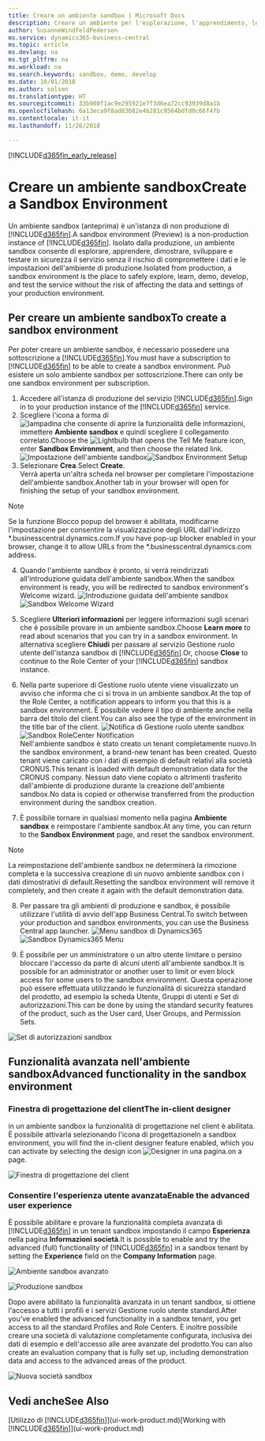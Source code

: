 ```yaml
---
title: Creare un ambiente sandbox | Microsoft Docs
description: Creare un ambiente per l'esplorazione, l'apprendimento, le dimostrazioni, lo sviluppo e i test.
author: SusanneWindfeldPedersen
ms.service: dynamics365-business-central
ms.topic: article
ms.devlang: na
ms.tgt_pltfrm: na
ms.workload: na
ms.search.keywords: sandbox, demo, develop
ms.date: 10/01/2018
ms.author: solsen
ms.translationtype: HT
ms.sourcegitcommit: 33b900f1ac9e295921e7f3d6ea72cc93939d8a1b
ms.openlocfilehash: 6a13eca9f8ad83b82e4b281c9564bdfd0c66f4fb
ms.contentlocale: it-it
ms.lasthandoff: 11/26/2018

---
```

[!INCLUDE[d365fin_early_release](includes/d365fin_early_release.md.md)]

# <a name="create-a-sandbox-environment"></a><span data-ttu-id="b107c-103">Creare un ambiente sandbox</span><span class="sxs-lookup"><span data-stu-id="b107c-103">Create a Sandbox Environment</span></span>
<span data-ttu-id="b107c-104">Un ambiente sandbox (anteprima) è un'istanza di non produzione di [!INCLUDE[d365fin](includes/d365fin_md.md)].</span><span class="sxs-lookup"><span data-stu-id="b107c-104">A sandbox environment (Preview) is a non-production instance of [!INCLUDE[d365fin](includes/d365fin_md.md)].</span></span> <span data-ttu-id="b107c-105">Isolato dalla produzione, un ambiente sandbox consente di esplorare, apprendere, dimostrare, sviluppare e testare in sicurezza il servizio senza il rischio di compromettere i dati e le impostazioni dell'ambiente di produzione.</span><span class="sxs-lookup"><span data-stu-id="b107c-105">Isolated from production, a sandbox environment is the place to safely explore, learn, demo, develop, and test the service without the risk of affecting the data and settings of your production environment.</span></span>

## <a name="to-create-a-sandbox-environment"></a><span data-ttu-id="b107c-106">Per creare un ambiente sandbox</span><span class="sxs-lookup"><span data-stu-id="b107c-106">To create a sandbox environment</span></span>
<span data-ttu-id="b107c-107">Per poter creare un ambiente sandbox, è necessario possedere una sottoscrizione a [!INCLUDE[d365fin](includes/d365fin_md.md)].</span><span class="sxs-lookup"><span data-stu-id="b107c-107">You must have a subscription to [!INCLUDE[d365fin](includes/d365fin_md.md)] to be able to create a sandbox environment.</span></span> <span data-ttu-id="b107c-108">Può esistere un solo ambiente sandbox per sottoscrizione.</span><span class="sxs-lookup"><span data-stu-id="b107c-108">There can only be one sandbox environment per subscription.</span></span>

1. <span data-ttu-id="b107c-109">Accedere all'istanza di produzione del servizio [!INCLUDE[d365fin](includes/d365fin_md.md)].</span><span class="sxs-lookup"><span data-stu-id="b107c-109">Sign in to your production instance of the [!INCLUDE[d365fin](includes/d365fin_md.md)] service.</span></span>
2. <span data-ttu-id="b107c-110">Scegliere l'icona a forma di ![lampadina che consente di aprire la funzionalità delle informazioni](media/ui-search/search_small.png "Informazioni sull'operazione che si desidera eseguire"), immettere **Ambiente sandbox** e quindi scegliere il collegamento correlato.</span><span class="sxs-lookup"><span data-stu-id="b107c-110">Choose the ![Lightbulb that opens the Tell Me feature](media/ui-search/search_small.png "Tell me what you want to do") icon, enter **Sandbox Environment**, and then choose the related link.</span></span>
<span data-ttu-id="b107c-111">![Impostazione dell'ambiente sandbox](./media/across-sandbox/sandbox-environment-setup.png)</span><span class="sxs-lookup"><span data-stu-id="b107c-111">![Sandbox Environment Setup](./media/across-sandbox/sandbox-environment-setup.png)</span></span>
3. <span data-ttu-id="b107c-112">Selezionare **Crea**.</span><span class="sxs-lookup"><span data-stu-id="b107c-112">Select **Create**.</span></span>  
  <span data-ttu-id="b107c-113">Verrà aperta un'altra scheda nel browser per completare l'impostazione dell'ambiente sandbox.</span><span class="sxs-lookup"><span data-stu-id="b107c-113">Another tab in your browser will open for finishing the setup of your sandbox environment.</span></span>
> [!NOTE]  
>  <span data-ttu-id="b107c-114">Se la funzione Blocco popup del browser è abilitata, modificarne l'impostazione per consentire la visualizzazione degli URL dall'indirizzo \*.businesscentral.dynamics.com.</span><span class="sxs-lookup"><span data-stu-id="b107c-114">If you have pop-up blocker enabled in your browser, change it to allow URLs from the \*.businesscentral.dynamics.com address.</span></span>   

4. <span data-ttu-id="b107c-115">Quando l'ambiente sandbox è pronto, si verrà reindirizzati all'introduzione guidata dell'ambiente sandbox.</span><span class="sxs-lookup"><span data-stu-id="b107c-115">When the sandbox environment is ready, you will be redirected to sandbox environment's Welcome wizard.</span></span>
<span data-ttu-id="b107c-116">![Introduzione guidata dell'ambiente sandbox](./media/across-sandbox/sandbox-wizard.png)</span><span class="sxs-lookup"><span data-stu-id="b107c-116">![Sandbox Welcome Wizard](./media/across-sandbox/sandbox-wizard.png)</span></span>

5. <span data-ttu-id="b107c-117">Scegliere **Ulteriori informazioni** per leggere informazioni sugli scenari che è possibile provare in un ambiente sandbox.</span><span class="sxs-lookup"><span data-stu-id="b107c-117">Choose **Learn more** to read about scenarios that you can try in a sandbox environment.</span></span> <span data-ttu-id="b107c-118">In alternativa scegliere **Chiudi** per passare al servizio Gestione ruolo utente dell'istanza sandbox di [!INCLUDE[d365fin](includes/d365fin_md.md)].</span><span class="sxs-lookup"><span data-stu-id="b107c-118">Or, choose **Close** to continue to the Role Center of your [!INCLUDE[d365fin](includes/d365fin_md.md)] sandbox instance.</span></span>
6. <span data-ttu-id="b107c-119">Nella parte superiore di Gestione ruolo utente viene visualizzato un avviso che informa che ci si trova in un ambiente sandbox.</span><span class="sxs-lookup"><span data-stu-id="b107c-119">At the top of the Role Center, a notification appears to inform you that this is a sandbox environment.</span></span> <span data-ttu-id="b107c-120">È possibile vedere il tipo di ambiente anche nella barra del titolo del client.</span><span class="sxs-lookup"><span data-stu-id="b107c-120">You can also see the type of the environment in the title bar of the client.</span></span>
<span data-ttu-id="b107c-121">![Notifica di Gestione ruolo utente sandbox](./media/across-sandbox/sandbox-rolecenter-notification.png)</span><span class="sxs-lookup"><span data-stu-id="b107c-121">![Sandbox RoleCenter Notification](./media/across-sandbox/sandbox-rolecenter-notification.png)</span></span>  
<span data-ttu-id="b107c-122">Nell'ambiente sandbox è stato creato un tenant completamente nuovo.</span><span class="sxs-lookup"><span data-stu-id="b107c-122">In the sandbox environment, a brand-new tenant has been created.</span></span> <span data-ttu-id="b107c-123">Questo tenant viene caricato con i dati di esempio di default relativi alla società CRONUS.</span><span class="sxs-lookup"><span data-stu-id="b107c-123">This tenant is loaded with default demonstration data for the CRONUS company.</span></span> <span data-ttu-id="b107c-124">Nessun dato viene copiato o altrimenti trasferito dall'ambiente di produzione durante la creazione dell'ambiente sandbox.</span><span class="sxs-lookup"><span data-stu-id="b107c-124">No data is copied or otherwise transferred from the production environment during the sandbox creation.</span></span>
7.  <span data-ttu-id="b107c-125">È possibile tornare in qualsiasi momento nella pagina **Ambiente sandbox** e reimpostare l'ambiente sandbox.</span><span class="sxs-lookup"><span data-stu-id="b107c-125">At any time, you can return to the **Sandbox Environment** page, and reset the sandbox environment.</span></span>
> [!NOTE]  
>  <span data-ttu-id="b107c-126">La reimpostazione dell'ambiente sandbox ne determinerà la rimozione completa e la successiva creazione di un nuovo ambiente sandbox con i dati dimostrativi di default.</span><span class="sxs-lookup"><span data-stu-id="b107c-126">Resetting the sandbox environment will remove it completely, and then create it again with the default demonstration data.</span></span>  

8.  <span data-ttu-id="b107c-127">Per passare tra gli ambienti di produzione e sandbox, è possibile utilizzare l'utilità di avvio dell'app Business Central.</span><span class="sxs-lookup"><span data-stu-id="b107c-127">To switch between your production and sandbox environments, you can use the Business Central app launcher.</span></span>
<span data-ttu-id="b107c-128">![Menu sandbox di Dynamics365](./media/across-sandbox/sandbox-dynamics365-menu.png)</span><span class="sxs-lookup"><span data-stu-id="b107c-128">![Sandbox Dynamics365 Menu](./media/across-sandbox/sandbox-dynamics365-menu.png)</span></span>

9.  <span data-ttu-id="b107c-129">È possibile per un amministratore o un altro utente limitare o persino bloccare l'accesso da parte di alcuni utenti all'ambiente sandbox.</span><span class="sxs-lookup"><span data-stu-id="b107c-129">It is possible for an administrator or another user to limit or even block access for some users to the sandbox environment.</span></span> <span data-ttu-id="b107c-130">Questa operazione può essere effettuata utilizzando le funzionalità di sicurezza standard del prodotto, ad esempio la scheda Utente, Gruppi di utenti e Set di autorizzazioni.</span><span class="sxs-lookup"><span data-stu-id="b107c-130">This can be done by using the standard security features of the product, such as the User card, User Groups, and Permission Sets.</span></span>

![Set di autorizzazioni sandbox](./media/across-sandbox/sandbox-permission-sets.png)

## <a name="advanced-functionality-in-the-sandbox-environment"></a><span data-ttu-id="b107c-132">Funzionalità avanzata nell'ambiente sandbox</span><span class="sxs-lookup"><span data-stu-id="b107c-132">Advanced functionality in the sandbox environment</span></span>
### <a name="the-in-client-designer"></a><span data-ttu-id="b107c-133">Finestra di progettazione del client</span><span class="sxs-lookup"><span data-stu-id="b107c-133">The in-client designer</span></span>
<span data-ttu-id="b107c-134">in un ambiente sandbox la funzionalità di progettazione nel client è abilitata. È possibile attivarla selezionando l'icona di progettazione</span><span class="sxs-lookup"><span data-stu-id="b107c-134">In a sandbox environment, you will find the in-client designer feature enabled, which you can activate by selecting the design icon</span></span> ![Designer](./media/across-sandbox/sandbox-inclient-design-icon.png) <span data-ttu-id="b107c-136">in una pagina.</span><span class="sxs-lookup"><span data-stu-id="b107c-136">on a page.</span></span>

![Finestra di progettazione del client](./media/across-sandbox/sandbox-inclient-designer.png)

### <a name="enable-the-advanced-user-experience"></a><span data-ttu-id="b107c-138">Consentire l'esperienza utente avanzata</span><span class="sxs-lookup"><span data-stu-id="b107c-138">Enable the advanced user experience</span></span>
<span data-ttu-id="b107c-139">È possibile abilitare e provare la funzionalità completa avanzata di [!INCLUDE[d365fin](includes/d365fin_md.md)] in un tenant sandbox impostando il campo **Esperienza** nella pagina **Informazioni società**.</span><span class="sxs-lookup"><span data-stu-id="b107c-139">It is possible to enable and try the advanced (full) functionality of [!INCLUDE[d365fin](includes/d365fin_md.md)] in a sandbox tenant by setting the **Experience** field on the **Company Information** page.</span></span>

![Ambiente sandbox avanzato](./media/across-sandbox/sandbox-advanced.png)

![Produzione sandbox](./media/across-sandbox/sandbox-production.png)

<span data-ttu-id="b107c-142">Dopo avere abilitato la funzionalità avanzata in un tenant sandbox, si ottiene l'accesso a tutti i profili e i servizi Gestione ruolo utente standard.</span><span class="sxs-lookup"><span data-stu-id="b107c-142">After you’ve enabled the advanced functionality in a sandbox tenant, you get access to all the standard Profiles and Role Centers.</span></span> <span data-ttu-id="b107c-143">È inoltre possibile creare una società di valutazione completamente configurata, inclusiva dei dati di esempio e dell'accesso alle aree avanzate del prodotto.</span><span class="sxs-lookup"><span data-stu-id="b107c-143">You can also create an evaluation company that is fully set up, including demonstration data and access to the advanced areas of the product.</span></span>

![Nuova società sandbox](./media/across-sandbox/sandbox-newcompany.png)


## <a name="see-also"></a><span data-ttu-id="b107c-145">Vedi anche</span><span class="sxs-lookup"><span data-stu-id="b107c-145">See Also</span></span>
<span data-ttu-id="b107c-146">[Utilizzo di [!INCLUDE[d365fin](includes/d365fin_md.md)]](ui-work-product.md)</span><span class="sxs-lookup"><span data-stu-id="b107c-146">[Working with [!INCLUDE[d365fin](includes/d365fin_md.md)]](ui-work-product.md)</span></span>  

